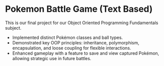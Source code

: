 # Pokemon Battle Game (Text Based)
This is our final project for our Object Oriented Programming Fundamentals subject.
- Implemented distinct Pokémon classes and ball types.
- Demonstrated key OOP principles: inheritance, polymorphism, encapsulation, and loose coupling for flexible interactions.
- Enhanced gameplay with a feature to save and view captured Pokémon, allowing strategic use in future battles.
